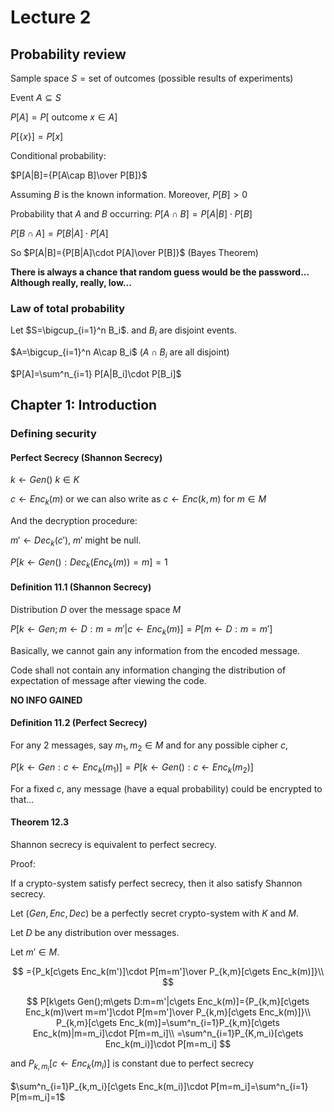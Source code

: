 # Lecture 2

## Probability review

Sample space $S=\text{set of outcomes (possible results of experiments)}$

Event $A\subseteq S$

$P[A]=P[$ outcome $x\in A]$

$P[\{x\}]=P[x]$

Conditional probability:

$P[A|B]={P[A\cap B]\over P[B]}$

Assuming $B$ is the known information. Moreover, $P[B]>0$

Probability that $A$ and $B$ occurring: $P[A\cap B]=P[A|B]\cdot P[B]$

$P[B\cap A]=P[B|A]\cdot P[A]$

So  $P[A|B]={P[B|A]\cdot P[A]\over P[B]}$ (Bayes Theorem)

**There is always a chance that random guess would be the password... Although really, really, low...**

### Law of total probability

Let $S=\bigcup_{i=1}^n B_i$. and $B_i$ are disjoint events.

$A=\bigcup_{i=1}^n A\cap B_i$ ($A\cap B_i$ are all disjoint)

$P[A]=\sum^n_{i=1} P[A|B_i]\cdot P[B_i]$

## Chapter 1: Introduction

### Defining security

#### Perfect Secrecy (Shannon Secrecy)

$k\gets Gen()$ $k\in K$

$c\gets Enc_k(m)$ or we can also write as $c\gets Enc(k,m)$ for $m\in M$

And the decryption procedure:

$m'\gets Dec_k(c')$, $m'$ might be null.

$P[k\gets Gen(): Dec_k(Enc_k(m))=m]=1$

#### Definition 11.1 (Shannon Secrecy)

Distribution $D$ over the message space $M$

$P[k\gets Gen;m\gets D: m=m'|c\gets Enc_k(m)]=P[m\gets D: m=m']$

Basically, we cannot gain any information from the encoded message.

Code shall not contain any information changing the distribution of expectation of message after viewing the code.

**NO INFO GAINED**

#### Definition 11.2 (Perfect Secrecy)

For any 2 messages, say $m_1,m_2\in M$ and for any possible cipher $c$,

$P[k\gets Gen:c\gets Enc_k(m_1)]=P[k\gets Gen():c\gets Enc_k(m_2)]$

For a fixed $c$, any message (have a equal probability) could be encrypted to that...

#### Theorem 12.3

Shannon secrecy is equivalent to perfect secrecy.

Proof:

If a crypto-system satisfy perfect secrecy, then it also satisfy Shannon secrecy.

Let $(Gen,Enc,Dec)$ be a perfectly secret crypto-system with $K$ and $M$.

Let $D$ be any distribution over messages.

Let $m'\in M$.

$$
={P_k[c\gets Enc_k(m')]\cdot P[m=m']\over P_{k,m}[c\gets Enc_k(m)]}\\
$$

$$
P[k\gets Gen();m\gets D:m=m'|c\gets Enc_k(m)]={P_{k,m}[c\gets Enc_k(m)\vert m=m']\cdot P[m=m']\over P_{k,m}[c\gets Enc_k(m)]}\\
P_{k,m}[c\gets Enc_k(m)]=\sum^n_{i=1}P_{k,m}[c\gets Enc_k(m)|m=m_i]\cdot P[m=m_i]\\
=\sum^n_{i=1}P_{K,m_i}[c\gets Enc_k(m_i)]\cdot P[m=m_i]
$$

and $P_{k,m_i}[c\gets Enc_k(m_i)]$ is constant due to perfect secrecy

$\sum^n_{i=1}P_{k,m_i}[c\gets Enc_k(m_i)]\cdot P[m=m_i]=\sum^n_{i=1} P[m=m_i]=1$